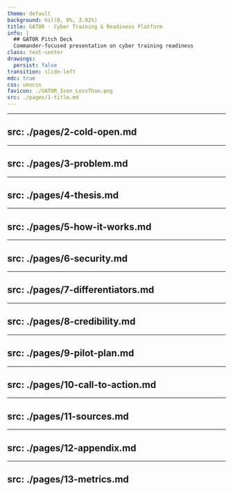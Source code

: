 ```yaml
---
theme: default
background: hsl(0, 0%, 3.92%)
title: GATOR - Cyber Training & Readiness Platform
info: |
  ## GATOR Pitch Deck
  Commander-focused presentation on cyber training readiness
class: text-center
drawings:
  persist: false
transition: slide-left
mdc: true
css: unocss
favicon: ./GATOR_Icon_LessThan.png
src: ./pages/1-title.md
---
```


---
src: ./pages/2-cold-open.md
---

---
src: ./pages/3-problem.md
---

<!--
---
src: ./pages/archived-market-reality.md
---
-->

---
src: ./pages/4-thesis.md
---

---
src: ./pages/5-how-it-works.md
---

---
src: ./pages/6-security.md
---

---
src: ./pages/7-differentiators.md
---

---
src: ./pages/8-credibility.md
---

---
src: ./pages/9-pilot-plan.md
---

---
src: ./pages/10-call-to-action.md
---

---
src: ./pages/11-sources.md
---

---
src: ./pages/12-appendix.md
---

---
src: ./pages/13-metrics.md
---
